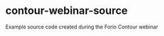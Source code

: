 contour-webinar-source
======================

Example source code created during the Forio Contour webinar
